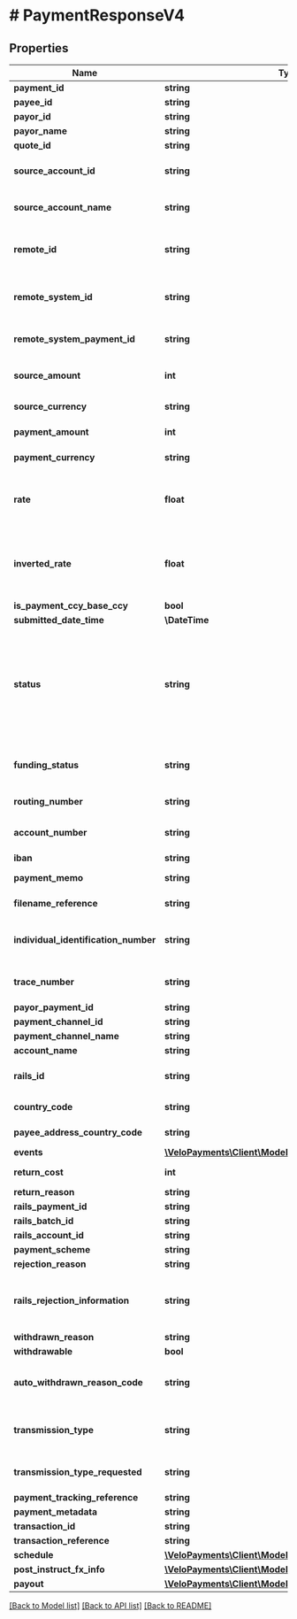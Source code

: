 # # PaymentResponseV4

## Properties

Name | Type | Description | Notes
------------ | ------------- | ------------- | -------------
**payment_id** | **string** | The id of the payment |
**payee_id** | **string** | The id of the paymeee |
**payor_id** | **string** | The id of the payor |
**payor_name** | **string** | The name of the payor | [optional]
**quote_id** | **string** | The quote Id used for the FX |
**source_account_id** | **string** | The id of the source account from which the payment was taken |
**source_account_name** | **string** | The name of the source account from which the payment was taken | [optional]
**remote_id** | **string** | The remote id by which the payor refers to the payee. Only populated once payment is confirmed | [optional]
**remote_system_id** | **string** | The velo id of the remote system orchestrating the payment. Not populated for normal Velo payments. | [optional]
**remote_system_payment_id** | **string** | The id of the payment in the remote system. Not populated for normal Velo payments. | [optional]
**source_amount** | **int** | The source amount for the payment (amount debited to make the payment) | [optional]
**source_currency** | **string** | ISO-4217 3 character currency code | [optional]
**payment_amount** | **int** | The amount which the payee will receive |
**payment_currency** | **string** | ISO-4217 3 character currency code | [optional]
**rate** | **float** | The FX rate for the payment, if FX was involved. **Note** that (depending on the role of the caller) this information may not be displayed | [optional]
**inverted_rate** | **float** | The inverted FX rate for the payment, if FX was involved. **Note** that (depending on the role of the caller) this information may not be displayed | [optional]
**is_payment_ccy_base_ccy** | **bool** |  | [optional]
**submitted_date_time** | **\DateTime** |  |
**status** | **string** | Current status of the payment. One of the following values: ACCEPTED, AWAITING_FUNDS, FUNDED, UNFUNDED, BANK_PAYMENT_REQUESTED, REJECTED, ACCEPTED_BY_RAILS, CONFIRMED, RETURNED, WITHDRAWN |
**funding_status** | **string** | Current funding status of the payment. One of the following values: FUNDED, INSTRUCTED, UNFUNDED |
**routing_number** | **string** | The routing number for the payment. | [optional]
**account_number** | **string** | The account number for the account which will receive the payment. | [optional]
**iban** | **string** | The iban for the payment. | [optional]
**payment_memo** | **string** | The payment memo set by the payor | [optional]
**filename_reference** | **string** | ACH file payment was submitted in, if applicable | [optional]
**individual_identification_number** | **string** | Individual Identification Number assigned to the payment in the ACH file, if applicable | [optional]
**trace_number** | **string** | Trace Number assigned to the payment in the ACH file, if applicable | [optional]
**payor_payment_id** | **string** |  | [optional]
**payment_channel_id** | **string** |  | [optional]
**payment_channel_name** | **string** |  | [optional]
**account_name** | **string** |  | [optional]
**rails_id** | **string** | The rails ID. Default value is RAILS ID UNAVAILABLE when not populated. | [default to 'RAILS ID UNAVAILABLE']
**country_code** | **string** | The country code of the payment channel. | [optional]
**payee_address_country_code** | **string** | The country code of the payee&#39;s address. | [optional]
**events** | [**\VeloPayments\Client\Model\PaymentEventResponse[]**](PaymentEventResponse.md) |  |
**return_cost** | **int** | The return cost if a returned payment. | [optional]
**return_reason** | **string** |  | [optional]
**rails_payment_id** | **string** |  | [optional]
**rails_batch_id** | **string** |  | [optional]
**rails_account_id** | **string** |  | [optional]
**payment_scheme** | **string** |  | [optional]
**rejection_reason** | **string** |  | [optional]
**rails_rejection_information** | **string** | The original reason that the payment was rejected. This can be third party rails specific if rejected by the underlying third party rails logic. | [optional]
**withdrawn_reason** | **string** |  | [optional]
**withdrawable** | **bool** |  | [optional]
**auto_withdrawn_reason_code** | **string** | Populated with rejection reason code if the payment was withdrawn automatically at instruct time | [optional]
**transmission_type** | **string** | The transmission type of the payment, e.g. ACH, SAME_DAY_ACH, WIRE, GACHO | [optional]
**transmission_type_requested** | **string** | The transmission type of the payment requested by the payor | [optional]
**payment_tracking_reference** | **string** |  | [optional]
**payment_metadata** | **string** | Metadata for the payment | [optional]
**transaction_id** | **string** |  | [optional]
**transaction_reference** | **string** |  | [optional]
**schedule** | [**\VeloPayments\Client\Model\PayoutSchedule**](PayoutSchedule.md) |  | [optional]
**post_instruct_fx_info** | [**\VeloPayments\Client\Model\PostInstructFxInfo**](PostInstructFxInfo.md) |  | [optional]
**payout** | [**\VeloPayments\Client\Model\PaymentResponseV4Payout**](PaymentResponseV4Payout.md) |  | [optional]

[[Back to Model list]](../../README.md#models) [[Back to API list]](../../README.md#endpoints) [[Back to README]](../../README.md)
